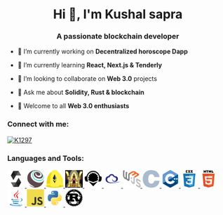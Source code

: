 <h1 align="center">Hi 👋, I'm Kushal sapra</h1>
<h3 align="center">A passionate blockchain developer</h3>

- 🔭 I’m currently working on **Decentralized horoscope Dapp**

- 🌱 I’m currently learning **React, Next.js & Tenderly**

- 👯 I’m looking to collaborate on **Web 3.0** projects

- 💬 Ask me about **Solidity, Rust & blockchain**

- 🤖 Welcome to all **Web 3.0 enthusiasts** 

<h3 align="left">Connect with me:</h3>
<p align="left">
<a href="https://discord.gg/k_k0068" target="blank"><img align="center" src="https://raw.githubusercontent.com/rahuldkjain/github-profile-readme-generator/master/src/images/icons/Social/discord.svg" alt="K1297" height="30" width="40" /></a>
</p>

<h3 align="left">Languages and Tools:</h3>
<p align="left"> <a href="https://soliditylang.org/" target="_blank" rel="noreferrer"> <img src="Solidity.png" alt="c" width="40" height="40"/> </a> <a href="https://trufflesuite.com/truffle/" target="_blank" rel="noreferrer"> <img src="Truffle.png" alt="c" width="40" height="40"/> </a> <a href="https://hardhat.org/" target="_blank" rel="noreferrer"> <img src="Hardhat.jpeg" alt="c" width="40" height="40"/> </a> <a href="https://book.getfoundry.sh/" target="_blank" rel="noreferrer"> <img src="Foundry.png" alt="c" width="40" height="40"/> <a href="https://remix.ethereum.org/" target="_blank" rel="noreferrer"> <img src="Remix.jpeg" alt="c" width="40" height="40"/> <a href="https://docs.ethers.org/v5/" target="_blank" rel="noreferrer"> <img src="Ether.js.jpeg" alt="c" width="40" height="40"/> </a> </a> </a> <a href="https://web3js.org/" target="_blank" rel="noreferrer"> <img src="Web3.js.png" alt="c" width="40" height="40"/> </a> <a href="https://www.cprogramming.com/" target="_blank" rel="noreferrer"> <img src="https://raw.githubusercontent.com/devicons/devicon/master/icons/c/c-original.svg" alt="c" width="40" height="40"/> </a> <a href="https://www.w3schools.com/cpp/" target="_blank" rel="noreferrer"> <img src="https://raw.githubusercontent.com/devicons/devicon/master/icons/cplusplus/cplusplus-original.svg" alt="cplusplus" width="40" height="40"/> </a> <a href="https://www.w3schools.com/css/" target="_blank" rel="noreferrer"> <img src="https://raw.githubusercontent.com/devicons/devicon/master/icons/css3/css3-original-wordmark.svg" alt="css3" width="40" height="40"/> </a> <a href="https://www.w3.org/html/" target="_blank" rel="noreferrer"> <img src="https://raw.githubusercontent.com/devicons/devicon/master/icons/html5/html5-original-wordmark.svg" alt="html5" width="40" height="40"/> </a> <a href="https://www.java.com" target="_blank" rel="noreferrer"> <img src="https://raw.githubusercontent.com/devicons/devicon/master/icons/java/java-original.svg" alt="java" width="40" height="40"/> </a> <a href="https://developer.mozilla.org/en-US/docs/Web/JavaScript" target="_blank" rel="noreferrer"> <img src="https://raw.githubusercontent.com/devicons/devicon/master/icons/javascript/javascript-original.svg" alt="javascript" width="40" height="40"/> </a> <a href="https://www.python.org" target="_blank" rel="noreferrer"> <img src="https://raw.githubusercontent.com/devicons/devicon/master/icons/python/python-original.svg" alt="python" width="40" height="40"/> </a> <a href="https://www.rust-lang.org" target="_blank" rel="noreferrer"> <img src="https://raw.githubusercontent.com/devicons/devicon/master/icons/rust/rust-plain.svg" alt="rust" width="40" height="40"/> </a> </p>


